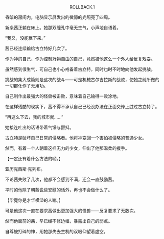 <p align="center">ROLLBACK.1</p>

昏暗的房间内，电脑显示屏发出的微弱的光照亮了四周。

新条茜正躺在床上。她那双瞳孔中毫无生气，小声地自语着。

“我又，没能赢下来。”

茜已经连续输给古立特好几次了。

作为神的自己，作为控制万物自由的自己，竟然被他这么一个外人给反复戏耍。

虽然感到很生气，可自己也小心戒备着古立特，同时也时不时地向他发起挑战。

挑战的集大成篇则是这次的战斗——可是机械古尔吉拉斯的战败，使她之前所做的一切都化作了无用功。

自己制作出最强大的怪兽被击败，意味着自己输得一败涂地。

在这样残酷的现实下，茜不得不承认自己已经没办法在正面交锋上胜过古立特了。

“再这么下去，我的城市就……”

她接连吐出的话语带着气馁与颤抖。

古立特是破坏自己日常的侵略者。他将神变回一个害怕被侵略的普通少女。

然而，有着一个人朝着这样无力的少女，伸出了他那温柔的援手。

【一定还有着什么方法的哟。】

亚历克西斯·克列布。

不论茜失败了几次，他都不会感到不满，还会一直鼓励茜。

平时的他除了朝茜说些安慰的话外，再也不会做什么了。

【毕竟你是才华横溢的人嘛。】

可是他这次一直在要求茜做出更加强大的怪兽——反复要求了无数次。

然而他面前的茜，早已经不修边幅，暴露出自己的弱点。

自尊被打碎的神，用她那失去生机的双眼仰望着虚空。

